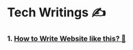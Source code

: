 # Tech Writings ✍️

### 1. [How to Write Website like this? 🤩 ](../_posts/2022-02-12-getting-started-with-github-pages.md)